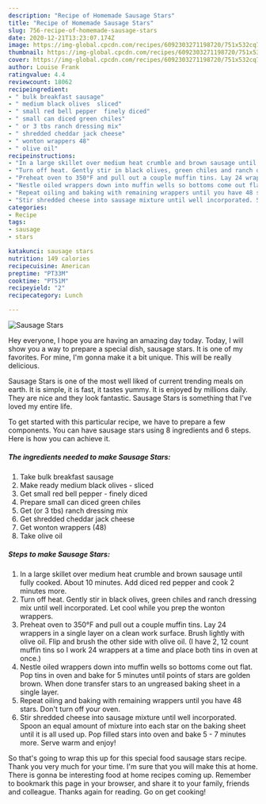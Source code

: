 ```yaml
---
description: "Recipe of Homemade Sausage Stars"
title: "Recipe of Homemade Sausage Stars"
slug: 756-recipe-of-homemade-sausage-stars
date: 2020-12-21T13:23:07.174Z
image: https://img-global.cpcdn.com/recipes/6092303271198720/751x532cq70/sausage-stars-recipe-main-photo.jpg
thumbnail: https://img-global.cpcdn.com/recipes/6092303271198720/751x532cq70/sausage-stars-recipe-main-photo.jpg
cover: https://img-global.cpcdn.com/recipes/6092303271198720/751x532cq70/sausage-stars-recipe-main-photo.jpg
author: Louise Frank
ratingvalue: 4.4
reviewcount: 18062
recipeingredient:
- " bulk breakfast sausage"
- " medium black olives  sliced"
- " small red bell pepper  finely diced"
- " small can diced green chiles"
- " or 3 tbs ranch dressing mix"
- " shredded cheddar jack cheese"
- " wonton wrappers 48"
- " olive oil"
recipeinstructions:
- "In a large skillet over medium heat crumble and brown sausage until fully cooked. About 10 minutes. Add diced red pepper and cook 2 minutes more."
- "Turn off heat. Gently stir in black olives, green chiles and ranch dressing mix until well incorporated. Let cool while you prep the wonton wrappers."
- "Preheat oven to 350°F and pull out a couple muffin tins. Lay 24 wrappers in a single layer on a clean work surface. Brush lightly with olive oil. Flip and brush the other side with olive oil. (I have 2, 12 count muffin tins so I work 24 wrappers at a time and place both tins in oven at once.)"
- "Nestle oiled wrappers down into muffin wells so bottoms come out flat. Pop tins in oven and bake for 5 minutes until points of stars are golden brown. When done transfer stars to an ungreased baking sheet in a single layer."
- "Repeat oiling and baking with remaining wrappers until you have 48 stars. Don&#39;t turn off your oven."
- "Stir shredded cheese into sausage mixture until well incorporated. Spoon an equal amount of mixture into each star on the baking sheet until it is all used up. Pop filled stars into oven and bake 5 - 7 minutes more. Serve warm and enjoy!"
categories:
- Recipe
tags:
- sausage
- stars

katakunci: sausage stars 
nutrition: 149 calories
recipecuisine: American
preptime: "PT33M"
cooktime: "PT51M"
recipeyield: "2"
recipecategory: Lunch

---
```



![Sausage Stars](https://img-global.cpcdn.com/recipes/6092303271198720/751x532cq70/sausage-stars-recipe-main-photo.jpg)

Hey everyone, I hope you are having an amazing day today. Today, I will show you a way to prepare a special dish, sausage stars. It is one of my favorites. For mine, I'm gonna make it a bit unique. This will be really delicious.



Sausage Stars is one of the most well liked of current trending meals on earth. It is simple, it is fast, it tastes yummy. It is enjoyed by millions daily. They are nice and they look fantastic. Sausage Stars is something that I've loved my entire life.


To get started with this particular recipe, we have to prepare a few components. You can have sausage stars using 8 ingredients and 6 steps. Here is how you can achieve it.

<!--inarticleads1-->

##### The ingredients needed to make Sausage Stars:

1. Take  bulk breakfast sausage
1. Make ready  medium black olives - sliced
1. Get  small red bell pepper - finely diced
1. Prepare  small can diced green chiles
1. Get  (or 3 tbs) ranch dressing mix
1. Get  shredded cheddar jack cheese
1. Get  wonton wrappers (48)
1. Take  olive oil




<!--inarticleads2-->

##### Steps to make Sausage Stars:

1. In a large skillet over medium heat crumble and brown sausage until fully cooked. About 10 minutes. Add diced red pepper and cook 2 minutes more.
1. Turn off heat. Gently stir in black olives, green chiles and ranch dressing mix until well incorporated. Let cool while you prep the wonton wrappers.
1. Preheat oven to 350°F and pull out a couple muffin tins. Lay 24 wrappers in a single layer on a clean work surface. Brush lightly with olive oil. Flip and brush the other side with olive oil. (I have 2, 12 count muffin tins so I work 24 wrappers at a time and place both tins in oven at once.)
1. Nestle oiled wrappers down into muffin wells so bottoms come out flat. Pop tins in oven and bake for 5 minutes until points of stars are golden brown. When done transfer stars to an ungreased baking sheet in a single layer.
1. Repeat oiling and baking with remaining wrappers until you have 48 stars. Don&#39;t turn off your oven.
1. Stir shredded cheese into sausage mixture until well incorporated. Spoon an equal amount of mixture into each star on the baking sheet until it is all used up. Pop filled stars into oven and bake 5 - 7 minutes more. Serve warm and enjoy!




So that's going to wrap this up for this special food sausage stars recipe. Thank you very much for your time. I'm sure that you will make this at home. There is gonna be interesting food at home recipes coming up. Remember to bookmark this page in your browser, and share it to your family, friends and colleague. Thanks again for reading. Go on get cooking!
